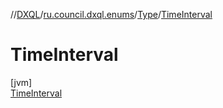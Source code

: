 //[DXQL](../../../../index.md)/[ru.council.dxql.enums](../../index.md)/[Type](../index.md)/[TimeInterval](index.md)

# TimeInterval

[jvm]\
[TimeInterval](index.md)

